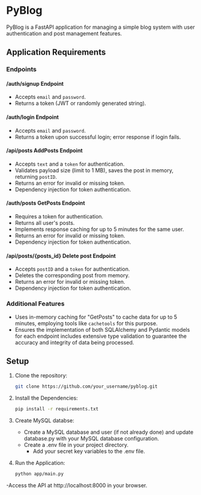 # PyBlog

PyBlog is a FastAPI application for managing a simple blog system with user authentication and post management features.

## Application Requirements

### Endpoints

#### /auth/signup Endpoint

- Accepts `email` and `password`.
- Returns a token (JWT or randomly generated string).

#### /auth/login Endpoint

- Accepts `email` and `password`.
- Returns a token upon successful login; error response if login fails.

#### /api/posts AddPosts Endpoint

- Accepts `text` and a `token` for authentication.
- Validates payload size (limit to 1 MB), saves the post in memory, returning `postID`.
- Returns an error for invalid or missing token.
- Dependency injection for token authentication.

#### /auth/posts GetPosts Endpoint

- Requires a token for authentication.
- Returns all user's posts.
- Implements response caching for up to 5 minutes for the same user.
- Returns an error for invalid or missing token.
- Dependency injection for token authentication.

#### /api/posts/{posts_id}  Delete post Endpoint

- Accepts `postID` and a `token` for authentication.
- Deletes the corresponding post from memory.
- Returns an error for invalid or missing token.
- Dependency injection for token authentication.

### Additional Features
- Uses in-memory caching for "GetPosts" to cache data for up to 5 minutes, employing tools like `cachetools` for this purpose.
- Ensures the implementation of both SQLAlchemy and Pydantic models for each endpoint includes extensive type validation to guarantee the accuracy and integrity of data being processed.

## Setup

1. Clone the repository:

   ```sh
   git clone https://github.com/your_username/pyblog.git

2. Install the Dependencies:

   ```sh
   pip install -r requirements.txt

3. Create MySQL databse:
   - Create a MySQL database and user (if not already done) and update database.py with your MySQL database configuration.
   - Create a .env file in your project directory.
     - Add your secret key variables to the .env file. 

5. Run the Application:

   ```sh
   python app/main.py

-Access the API at http://localhost:8000 in your browser.


  
